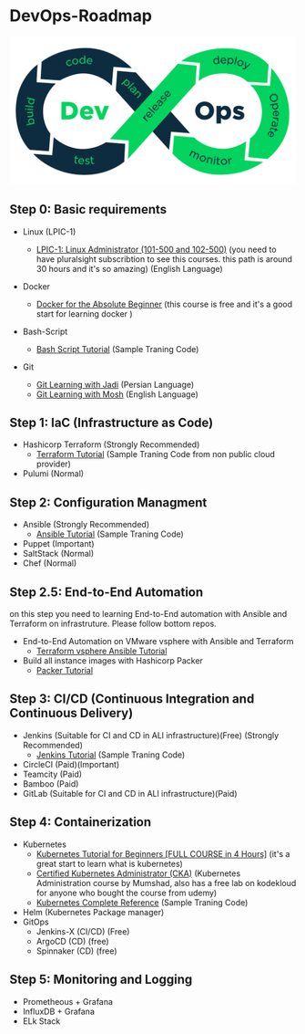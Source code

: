 # DevOps-Roadmap

<p align="center">
 <img alt="DevOps Logo" src="image/DevOps.png">
</p>

## Step 0: Basic requirements
- Linux (LPIC-1)
    - [LPIC-1: Linux Administrator (101-500 and 102-500)](https://app.pluralsight.com/paths/certificate/lpic-one) (you need to have pluralsight subscribtion to see this courses. this path is around 30 hours and it's so amazing) (English Language)

- Docker
    - [Docker for the Absolute Beginner](https://kodekloud.com/courses/docker-for-the-absolute-beginner/) (this course is free and it's a good start for learning docker )
- Bash-Script
    - [Bash Script Tutorial](https://github.com/ahmadalibagheri/bash-script-tutorial) (Sample Traning Code)
- Git
    - [Git Learning with Jadi](https://faradars.org/courses/fvgit9609-git-github-gitlab) (Persian Language) 
    - [Git Learning with Mosh](https://codewithmosh.com/p/the-ultimate-git-course) (English Language) 
## Step 1: IaC (Infrastructure as Code)
- Hashicorp Terraform (Strongly Recommended)
    - [Terraform Tutorial](https://github.com/ahmadalibagheri/terraform-tutorial) (Sample Traning Code from non public cloud provider)
- Pulumi (Normal) 
## Step 2: Configuration Managment
- Ansible (Strongly Recommended)
    - [Ansible Tutorial](https://github.com/ahmadalibagheri/Ansible-tutorial) (Sample Traning Code)
- Puppet (Important)
- SaltStack (Normal)
- Chef (Normal)

## Step 2.5: End-to-End Automation
on this step you need to learning End-to-End automation with Ansible and Terraform on infrastruture. Please follow bottom repos.
- End-to-End Automation on VMware vsphere with Ansible and Terraform
    - [Terraform vsphere Ansible Tutorial](https://github.com/ahmadalibagheri/terraform-vsphere-ansible) 
- Build all instance images with Hashicorp Packer
    - [Packer Tutorial](https://github.com/ahmadalibagheri/packer-tutorial)

## Step 3: CI/CD (Continuous Integration and Continuous Delivery)
- Jenkins (Suitable for CI and CD in ALl infrastructure)(Free) (Strongly Recommended)
    - [Jenkins Tutorial](https://github.com/ahmadalibagheri/jenkins-tutorial) (Sample Traning Code)
- CircleCI (Paid)(Important)
- Teamcity (Paid)
- Bamboo (Paid)
- GitLab (Suitable for CI and CD in ALl infrastructure)(Paid)


## Step 4: Containerization
- Kubernetes
    - [Kubernetes Tutorial for Beginners [FULL COURSE in 4 Hours]](https://www.youtube.com/watch?v=X48VuDVv0do) (it's a great start to learn what is kubernetes)
    - [Certified Kubernetes Administrator (CKA)](https://www.udemy.com/course/certified-kubernetes-administrator-with-practice-tests/) (Kubernetes Administration course by Mumshad, also has a free lab on kodekloud for anyone who bought the course from udemy)
    - [Kubernetes Complete Reference](https://github.com/ahmadalibagheri/kubernetes-complete-reference) (Sample Traning Code)
- Helm (Kubernetes Package manager)
- GitOps
    - Jenkins-X (CI/CD) (Free)
    - ArgoCD (CD) (free)
    - Spinnaker (CD) (free)

## Step 5: Monitoring and Logging
- Prometheous + Grafana
- InfluxDB + Grafana
- ELk Stack 

